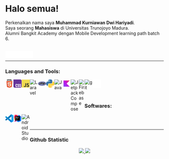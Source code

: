 # Halo semua! 

Perkenalkan nama saya **Muhammad Kurniawan Dwi Hariyadi**.<br>
Saya seorang **Mahasiswa** di Universitas Trunojoyo Madura.<br>
Alumni Bangkit Academy dengan Mobile Development learning path batch 6.<br>

<br />

<a href="https://linkedin.com/in/muhammadkurniawan-dwihariyadi" target="_blank">
    <img align="left" alt="LinkedIn" width="22px" src="https://github.com/Aakarsh-B/trying-repos/blob/master/linkedin.svg" />
</a>
<a href="https://instagram.com/muhammadkurniawandwihariyadi" target="_blank">
    <img align="left" alt="Instagram" width="22px" src="https://github.com/Aakarsh-B/trying-repos/blob/master/insta.svg" />
</a>
<a href="https://x.com/KDHariyadi" target="_blank">
    <img align="left" alt="Twitter" width="22px" src="https://github.com/Aakarsh-B/trying-repos/blob/master/twitter.svg" />
</a>
<a href="https://medium.com/@mohammadhariadi350" target="_blank">
    <img align="left" alt="Medium" width="22px" src="https://github.com/Aakarsh-B/trying-repos/blob/master/medium.svg" />
</a>

<br />


---
### Languages and Tools:

<a href="https://www.w3.org/html/" target="_blank"><img align="left" alt="HTML5" width="26px" src="https://raw.githubusercontent.com/github/explore/80688e429a7d4ef2fca1e82350fe8e3517d3494d/topics/html/html.png" /></a>
<a href="https://www.w3schools.com/css/" target="_blank"><img align="left" alt="CSS3" width="26px" src="https://raw.githubusercontent.com/github/explore/80688e429a7d4ef2fca1e82350fe8e3517d3494d/topics/css/css.png" /></a>
<a href="https://www.javascript.com/" target="_blank"> <img align="left" alt="JavaScript" width="26px" src="https://raw.githubusercontent.com/devicons/devicon/master/icons/javascript/javascript-original.svg"/> </a>
<a href="https://laravel.com/" target="_blank"> <img align="left" alt="Laravel" width="26px" src="https://github.com/laravel/art/blob/master/laravel-logo.png"/> </a>
<a href="https://www.php.net/" target="_blank"> <img align="left" alt="PHP" width="26px" src="https://raw.githubusercontent.com/devicons/devicon/master/icons/php/php-original.svg"/> </a>
<a href="https://www.python.org" target="_blank"> <img align="left" alt="Python" width="26px" src="https://github.com/Aakarsh-B/trying-repos/blob/master/python-5.svg?raw=true"/> </a>
<a href="https://www.java.com/" target="_blank"> <img align="left" alt="Java" width="26px" src="https://www.vectorlogo.zone/logos/java/java-icon.svg"/> </a>
<a href="https://kotlinlang.org/" target="_blank"> <img align="left" alt="Kotlin" width="26px" src="https://github.com/devicons/devicon/blob/master/icons/kotlin/kotlin-original.svg"/> </a>
<a href="https://developer.android.com/jetpack/compose" target="_blank"> <img align="left" alt="Jetpack Compose" width="26px" src="https://3.bp.blogspot.com/-VVp3WvJvl84/X0Vu6EjYqDI/AAAAAAAAPjU/ZOMKiUlgfg8ok8DY8Hc-ocOvGdB0z86AgCLcBGAsYHQ/s1600/jetpack%2Bcompose%2Bicon_RGB.png"/> </a>
<a href="https://firebase.google.com/" target="_blank"> <img align="left" alt="Firebase" width="18px" src="https://firebase.google.com/downloads/brand-guidelines/SVG/logo-logomark.svg"/> </a>
<a href="https://git-scm.com/" target="_blank"> <img align="left" alt="git" width="26px" src="https://www.vectorlogo.zone/logos/git-scm/git-scm-icon.svg"/> </a>
<img align="left" alt="GitHub" width="26px" src="https://github.com/Aakarsh-B/trying-repos/blob/master/github.svg" />
<br />
<br />
<br />

### Softwares:

<img align="left" alt="Visual Studio Code" width="26px" src="https://raw.githubusercontent.com/github/explore/80688e429a7d4ef2fca1e82350fe8e3517d3494d/topics/visual-studio-code/visual-studio-code.png" />
<a href="https://www.jetbrains.com/idea/" target="_blank"> <img align="left" alt="IntelliJ IDEA" width="26px" src="https://github.com/devicons/devicon/blob/master/icons/intellij/intellij-original.svg"/> </a>
<a href="https://developer.android.com/studio" target="_blank"> <img align="left" alt="Android Studio" width="26px" src="https://developer.android.com/studio/images/studio-icon.svg"/> </a>

<br />
<br />

---

### Github Statistic
<p align="center">
<a href="https://github.com/MuhammadKurniawanDwiHariyadi">
  <img height="180em" src="https://github-readme-stats-eight-theta.vercel.app/api?username=MuhammadKurniawanDwiHariyadi&show_icons=true&theme=algolia&include_all_commits=true&count_private=true"/>
  <img height="180em" src="https://github-readme-stats-eight-theta.vercel.app/api/top-langs/?username=MuhammadKurniawanDwiHariyadi&layout=compact&layout=compact&theme=algolia"/>
</a>
</p>

<br/>
<br />
<br />
